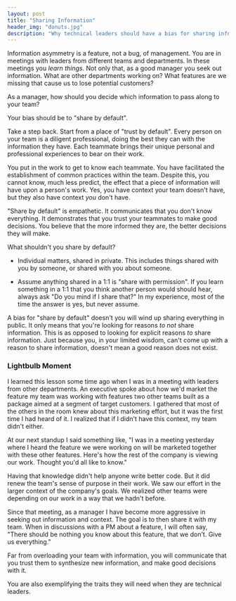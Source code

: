 ```yaml
---
layout: post
title: "Sharing Information"
header_img: "donuts.jpg"
description: "Why technical leaders should have a bias for sharing information."
---
```


Information asymmetry is a feature, not a bug, of management. You are in meetings with leaders from
different teams and departments. In these meetings you _learn things_. Not only that, as a good manager
you seek out information. What are other departments working on? What features are we missing that
cause us to lose potential customers?

As a manager, how should you decide which information to pass along to your
team?

Your bias should be to "share by default".

Take a step back. Start from a place of "trust by default". Every person on your team
is a diligent professional, doing the best they can with the information they have. Each
teammate brings their unique personal and professional experiences to bear on their work.

You put in the work to get to know each teammate. You have facilitated the establishment of common
practices within the team. Despite this, you cannot know, much less predict, the effect that a piece of
information will have upon a person's work. Yes, you have context your team doesn't have, but they
also have context _you_ don't have.

"Share by default" is empathetic.  It communicates that you don't know everything. It demonstrates
that you trust your teammates to make good decisions. You believe that the more informed they are,
the better decisions they will make.

What shouldn't you share by default?

* Individual matters, shared in private. This includes things shared  with you by someone, or shared with you about someone.

* Assume anything shared in a 1:1 is "share with permission". If you learn something in a 1:1 that you think another person would should hear, always ask "Do you mind if I share that?" In my experience, most of the time the answer is yes, but never assume.

A bias for "share by default" doesn't you will wind up sharing everything
in public. It only means that you're looking for reasons _to not_ share
information. This is as opposed to looking for explicit reasons _to_ share information. Just
because you, in your limited wisdom, can't come up with a reason to share
information, doesn't mean a good reason does not exist.

### Lightbulb Moment

I learned this lesson some time ago when I was in a meeting with leaders from
other departments. An executive spoke about how we'd market the feature
my team was working with features two other teams built as a package
aimed at a segment of target customers. I gathered that most of the others
in the room knew about this marketing effort, but it was the first time I
had heard of it. I realized that if I didn't have this context, my
team didn't either.

At our next standup I said something like, "I was in a meeting yesterday
where I heard the feature we were working on will be marketed together
with these other features. Here's how the rest of the company is
viewing our work. Thought you'd all like to know."

Having that knowledge didn't help anyone write better code. But it
did renew the team's sense of purpose in their work. We saw our
effort in the larger context of the company's goals. We realized other
teams were depending on our work in a way that we hadn't before.

Since that meeting, as a manager I have become more aggressive in
seeking out information and context. The goal is to then share it
with my team. When in discussions with a PM about a feature, I will
often say, "There should be nothing you know about this feature, that
we don't. Give us everything."

Far from overloading your team with information, you will communicate
that you trust them to synthesize new information, and make good decisions
with it.

You are also exemplifying the traits they will need when they are technical leaders.
